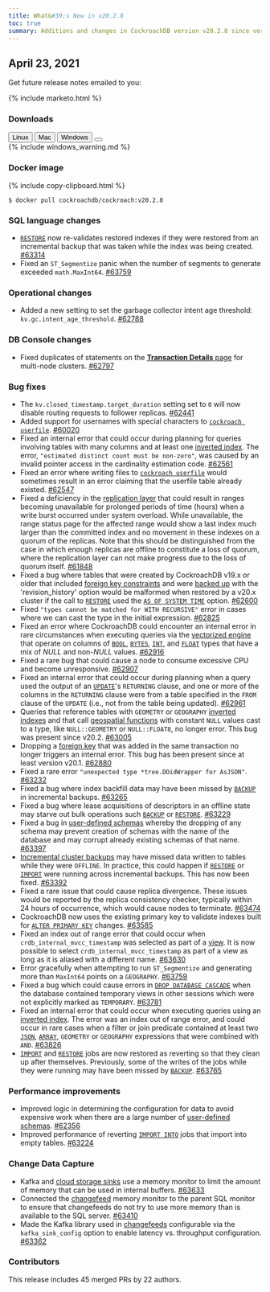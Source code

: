 ```yaml
---
title: What&#39;s New in v20.2.8
toc: true
summary: Additions and changes in CockroachDB version v20.2.8 since version v20.2.7
---
```


## April 23, 2021

Get future release notes emailed to you:

{% include marketo.html %}


### Downloads

<div id="os-tabs" class="filters clearfix">
    <a href="https://binaries.cockroachdb.com/cockroach-v20.2.8.linux-amd64.tgz"><button id="linux" class="filter-button" data-scope="linux" data-eventcategory="linux-binary-release-notes">Linux</button></a>
    <a href="https://binaries.cockroachdb.com/cockroach-v20.2.8.darwin-10.9-amd64.tgz"><button id="mac" class="filter-button" data-scope="mac" data-eventcategory="mac-binary-release-notes">Mac</button></a>
    <a href="https://binaries.cockroachdb.com/cockroach-v20.2.8.windows-6.2-amd64.zip"><button id="windows" class="filter-button" data-scope="windows" data-eventcategory="windows-binary-release-notes">Windows</button></a>
    <a href="https://binaries.cockroachdb.com/cockroach-v20.2.8.src.tgz"><button id="source" class="filter-button" data-scope="source" data-eventcategory="source-release-notes"></a>
</div>

<section class="filter-content" data-scope="windows">
{% include windows_warning.md %}
</section>

### Docker image

{% include copy-clipboard.html %}
~~~shell
$ docker pull cockroachdb/cockroach:v20.2.8
~~~

### SQL language changes

- [`RESTORE`](../v20.2/restore.html) now re-validates restored indexes if they were restored from an incremental backup that was taken while the index was being created. [#63314][#63314]
- Fixed an `ST_Segmentize` panic when the number of segments to generate exceeded `math.MaxInt64`. [#63759][#63759]

### Operational changes

- Added a new setting to set the garbage collector intent age threshold: `kv.gc.intent_age_threshold`. [#62788][#62788]

### DB Console changes

- Fixed duplicates of statements on the [**Transaction Details** page](../v20.2/ui-transactions-page.html) for multi-node clusters. [#62797][#62797]

### Bug fixes

- The `kv.closed_timestamp.target_duration` setting set to `0` will now disable routing requests to follower replicas. [#62441][#62441]
- Added support for usernames with special characters to [`cockroach userfile`](../v20.2/use-userfile-for-bulk-operations.html). [#60020][#60020]
- Fixed an internal error that could occur during planning for queries involving tables with many columns and at least one [inverted index](../v20.2/inverted-indexes.html). The error, `"estimated distinct count must be non-zero"`, was caused by an invalid pointer access in the cardinality estimation code. [#62561][#62561]
- Fixed an error where writing files to [`cockroach userfile`](../v20.2/use-userfile-for-bulk-operations.html) would sometimes result in an error claiming that the userfile table already existed. [#62547][#62547]
- Fixed a deficiency in the [replication layer](../v20.2/architecture/replication-layer.html) that could result in ranges becoming unavailable for prolonged periods of time (hours) when a write burst occurred under system overload. While unavailable, the range status page for the affected range would show a last index much larger than the committed index and no movement in these indexes on a quorum of the replicas. Note that this should be distinguished from the case in which enough replicas are offline to constitute a loss of quorum, where the replication layer can not make progress due to the loss of quorum itself. [#61848][#61848]
- Fixed a bug where tables that were created by CockroachDB v19.x or older that included [foreign key constraints](../v20.2/foreign-key.html) and were [backed up](../v20.2/backup.html) with the 'revision_history' option would be malformed when restored by a v20.x cluster if the call to [`RESTORE`](../v20.2/restore.html) used the [`AS OF SYSTEM TIME`](../v20.2/as-of-system-time.html) option. [#62600][#62600]
- Fixed `"types cannot be matched for WITH RECURSIVE"` error in cases where we can cast the type in the initial expression. [#62825][#62825]
- Fixed an error where CockroachDB could encounter an internal error in rare circumstances when executing queries via the [vectorized engine](../v20.2/vectorized-execution.html) that operate on columns of [`BOOL`](../v20.2/bool.html), [`BYTES`](../v20.2/bytes.html), [`INT`](../v20.2/int.html), and [`FLOAT`](../v20.2/float.html) types that have a mix of _NULL_ and non-_NULL_ values. [#62916][#62916]
- Fixed a rare bug that could cause a node to consume excessive CPU and become unresponsive. [#62907][#62907]
- Fixed an internal error that could occur during planning when a query used the output of an [`UPDATE`](../v20.2/update.html)'s `RETURNING` clause, and one or more of the columns in the `RETURNING` clause were from a table specified in the `FROM` clause of the `UPDATE` (i.e., not from the table being updated). [#62961][#62961]
- Queries that reference tables with `GEOMETRY` or `GEOGRAPHY` [inverted indexes](../v20.2/spatial-indexes.html) and that call [geospatial functions](../v20.2/spatial-features.html) with constant `NULL` values cast to a type, like `NULL::GEOMETRY` or `NULL::FLOAT8`, no longer error. This bug was present since v20.2. [#63005][#63005]
- Dropping a [foreign key](../v20.2/foreign-key.html) that was added in the same transaction no longer triggers an internal error. This bug has been present since at least version v20.1. [#62880][#62880]
- Fixed a rare error `"unexpected type *tree.DOidWrapper for AsJSON"`. [#63232][#63232]
- Fixed a bug where index backfill data may have been missed by [`BACKUP`](../v20.2/backup.html) in incremental backups. [#63265][#63265]
- Fixed a bug where lease acquisitions of descriptors in an offline state may starve out bulk operations such [`BACKUP`](../v20.2/backup.html) or [`RESTORE`](../v20.2/restore.html). [#63229][#63229]
- Fixed a bug in [user-defined schemas](../v20.2/create-schema.html) whereby the dropping of any schema may prevent creation of schemas with the name of the database and may corrupt already existing schemas of that name. [#63397][#63397]
- [Incremental cluster backups](../v20.2/take-full-and-incremental-backups.html) may have missed data written to tables while they were `OFFLINE`. In practice, this could happen if [`RESTORE`](../v20.2/restore.html) or [`IMPORT`](../v20.2/import.html) were running across incremental backups. This has now been fixed. [#63392][#63392]
- Fixed a rare issue that could cause replica divergence. These issues would be reported by the replica consistency checker, typically within 24 hours of occurrence, which would cause nodes to terminate. [#63474][#63474]
- CockroachDB now uses the existing primary key to validate indexes built for [`ALTER PRIMARY KEY`](../v20.2/alter-primary-key.html) changes. [#63585][#63585]
- Fixed an index out of range error that could occur when `crdb_internal_mvcc_timestamp` was selected as part of a [view](../v20.2/views.html). It is now possible to select `crdb_internal_mvcc_timestamp` as part of a view as long as it is aliased with a different name. [#63630][#63630]
- Error gracefully when attempting to run `ST_Segmentize` and generating more than `MaxInt64` points on a `GEOGRAPHY`. [#63759][#63759]
- Fixed a bug which could cause errors in [`DROP DATABASE CASCADE`](../v20.2/drop-database.html) when the database contained temporary views in other sessions which were not explicitly marked as `TEMPORARY`. [#63781][#63781]
- Fixed an internal error that could occur when executing queries using an [inverted index](../v20.2/inverted-indexes.html). The error was an index out of range error, and could occur in rare cases when a filter or join predicate contained at least two [`JSON`](../v20.2/jsonb.html), [`ARRAY`](../v20.2/array.html), `GEOMETRY` or `GEOGRAPHY` expressions that were combined with `AND`. [#63826][#63826]
- [`IMPORT`](../v20.2/import.html) and [`RESTORE`](../v20.2/restore.html) jobs are now restored as reverting so that they clean up after themselves. Previously, some of the writes of the jobs while they were running may have been missed by [`BACKUP`](../v20.2/backup.html). [#63765][#63765]

### Performance improvements

- Improved logic in determining the configuration for data to avoid expensive work when there are a large number of [user-defined schemas](../v20.2/create-schema.html). [#62356][#62356]
- Improved performance of reverting [`IMPORT INTO`](../v20.2/import-into.html) jobs that import into empty tables. [#63224][#63224]

### Change Data Capture

- Kafka and [cloud storage sinks](../v20.2/stream-data-out-of-cockroachdb-using-changefeeds.html#create-a-changefeed-connected-to-a-cloud-storage-sink) use a memory monitor to limit the amount of memory that can be used in internal buffers. [#63633][#63633]
- Connected the [changefeed](../v20.2/stream-data-out-of-cockroachdb-using-changefeeds.html) memory monitor to the parent SQL monitor to ensure that changefeeds do not try to use more memory than is available to the SQL server. [#63410][#63410]
- Made the Kafka library used in [changefeeds](../v20.2/stream-data-out-of-cockroachdb-using-changefeeds.html) configurable via the `kafka_sink_config` option to enable latency vs. throughput configuration. [#63362][#63362]

### Contributors

This release includes 45 merged PRs by 22 authors.

[#60020]: https://github.com/cockroachdb/cockroach/pull/60020
[#61848]: https://github.com/cockroachdb/cockroach/pull/61848
[#62356]: https://github.com/cockroachdb/cockroach/pull/62356
[#62441]: https://github.com/cockroachdb/cockroach/pull/62441
[#62547]: https://github.com/cockroachdb/cockroach/pull/62547
[#62561]: https://github.com/cockroachdb/cockroach/pull/62561
[#62600]: https://github.com/cockroachdb/cockroach/pull/62600
[#62788]: https://github.com/cockroachdb/cockroach/pull/62788
[#62797]: https://github.com/cockroachdb/cockroach/pull/62797
[#62825]: https://github.com/cockroachdb/cockroach/pull/62825
[#62880]: https://github.com/cockroachdb/cockroach/pull/62880
[#62907]: https://github.com/cockroachdb/cockroach/pull/62907
[#62916]: https://github.com/cockroachdb/cockroach/pull/62916
[#62961]: https://github.com/cockroachdb/cockroach/pull/62961
[#63005]: https://github.com/cockroachdb/cockroach/pull/63005
[#63224]: https://github.com/cockroachdb/cockroach/pull/63224
[#63229]: https://github.com/cockroachdb/cockroach/pull/63229
[#63232]: https://github.com/cockroachdb/cockroach/pull/63232
[#63265]: https://github.com/cockroachdb/cockroach/pull/63265
[#63314]: https://github.com/cockroachdb/cockroach/pull/63314
[#63362]: https://github.com/cockroachdb/cockroach/pull/63362
[#63392]: https://github.com/cockroachdb/cockroach/pull/63392
[#63397]: https://github.com/cockroachdb/cockroach/pull/63397
[#63410]: https://github.com/cockroachdb/cockroach/pull/63410
[#63474]: https://github.com/cockroachdb/cockroach/pull/63474
[#63585]: https://github.com/cockroachdb/cockroach/pull/63585
[#63630]: https://github.com/cockroachdb/cockroach/pull/63630
[#63633]: https://github.com/cockroachdb/cockroach/pull/63633
[#63759]: https://github.com/cockroachdb/cockroach/pull/63759
[#63765]: https://github.com/cockroachdb/cockroach/pull/63765
[#63781]: https://github.com/cockroachdb/cockroach/pull/63781
[#63826]: https://github.com/cockroachdb/cockroach/pull/63826
